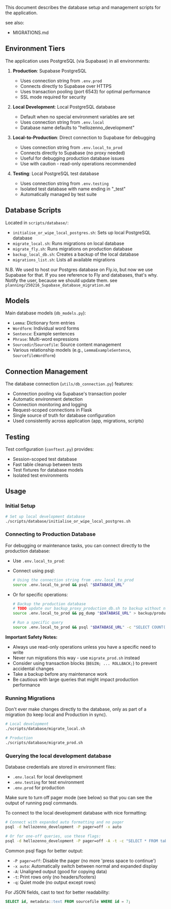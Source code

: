 This document describes the database setup and management scripts for the application.

see also:
- MIGRATIONS.md

## Environment Tiers

The application uses PostgreSQL (via Supabase) in all environments:

1. **Production**: Supabase PostgreSQL
   - Uses connection string from `.env.prod`
   - Connects directly to Supabase over HTTPS
   - Uses transaction pooling (port 6543) for optimal performance
   - SSL mode required for security

2. **Local Development**: Local PostgreSQL database
   - Default when no special environment variables are set
   - Uses connection string from `.env.local`
   - Database name defaults to "hellozenno_development"

3. **Local-to-Production**: Direct connection to Supabase for debugging
   - Uses connection string from `.env.local_to_prod`
   - Connects directly to Supabase (no proxy needed)
   - Useful for debugging production database issues
   - Use with caution - read-only operations recommended

4. **Testing**: Local PostgreSQL test database
   - Uses connection string from `.env.testing`
   - Isolated test database with name ending in "_test"
   - Automatically managed by test suite

## Database Scripts

Located in `scripts/database/`:

- `initialise_or_wipe_local_postgres.sh`: Sets up local PostgreSQL database
- `migrate_local.sh`: Runs migrations on local database
- `migrate_fly.sh`: Runs migrations on production database
- `backup_local_db.sh`: Creates a backup of the local database
- `migrations_list.sh`: Lists all available migrations

N.B. We used to host our Postgres database on Fly.io, but now we use Supabase for that. If you see reference to Fly and databases, that's why. Notify the user, because we should update them. see `planning/250216_Supabase_database_migration.md`

## Models

Main database models (`db_models.py`):

- `Lemma`: Dictionary form entries
- `Wordform`: Individual word forms
- `Sentence`: Example sentences
- `Phrase`: Multi-word expressions
- `Sourcedir`/`Sourcefile`: Source content management
- Various relationship models (e.g., `LemmaExampleSentence`, `SourcefileWordform`)

## Connection Management

The database connection (`utils/db_connection.py`) features:

- Connection pooling via Supabase's transaction pooler
- Automatic environment detection
- Connection monitoring and logging
- Request-scoped connections in Flask
- Single source of truth for database configuration
- Used consistently across application (app, migrations, scripts)

## Testing

Test configuration (`conftest.py`) provides:

- Session-scoped test database
- Fast table cleanup between tests
- Test fixtures for database models
- Isolated test environments

## Usage

### Initial Setup

```bash
# Set up local development database
./scripts/database/initialise_or_wipe_local_postgres.sh
```

### Connecting to Production Database

For debugging or maintenance tasks, you can connect directly to the production database:

- Use `.env.local_to_prod`:

- Connect using psql:
   ```bash
   # Using the connection string from .env.local_to_prod
   source .env.local_to_prod && psql "$DATABASE_URL"
   ```

- Or for specific operations:
   ```bash
   # Backup the production database
   # TODO update our backup_proxy_production_db.sh to backup without needing a proxy 
   source .env.local_to_prod && pg_dump "$DATABASE_URL" > backup/production_$(date +%Y%m%d_%H%M%S).sql

   # Run a specific query
   source .env.local_to_prod && psql "$DATABASE_URL" -c "SELECT COUNT(*) FROM lemma;"
   ```

**Important Safety Notes:**
- Always use read-only operations unless you have a specific need to write
- Never run migrations this way - use `migrate_prod.sh` instead
- Consider using transaction blocks (`BEGIN; ... ROLLBACK;`) to prevent accidental changes
- Take a backup before any maintenance work
- Be cautious with large queries that might impact production performance

### Running Migrations

Don't ever make changes directly to the database, only as part of a migration (to keep local and Production in sync).

```bash
# Local development
./scripts/database/migrate_local.sh

# Production
./scripts/database/migrate_prod.sh
```

### Querying the local development database

Database credentials are stored in environment files:
- `.env.local` for local development
- `.env.testing` for test environment
- `.env.prod` for production

Make sure to turn off pager mode (see below) so that you can see the output of running psql commands.

To connect to the local development database with nice formatting:

```bash
# Connect with expanded auto formatting and no pager
psql -d hellozenno_development -P pager=off -x auto

# Or for one-off queries, use these flags:
psql -d hellozenno_development -P pager=off -A -t -c "SELECT * FROM table;"
```

Common psql flags for better output:
- `-P pager=off`: Disable the pager (no more 'press space to continue')
- `-x auto`: Automatically switch between normal and expanded display
- `-A`: Unaligned output (good for copying data)
- `-t`: Print rows only (no headers/footers)
- `-q`: Quiet mode (no output except rows)

For JSON fields, cast to text for better readability:
```sql
SELECT id, metadata::text FROM sourcefile WHERE id = 7;
```

